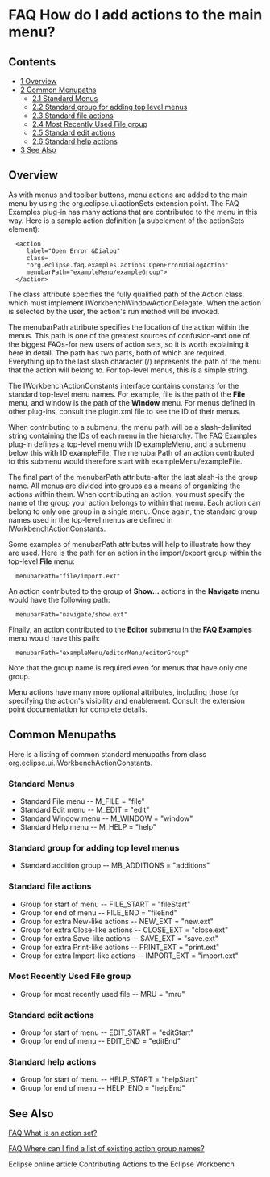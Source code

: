 

FAQ How do I add actions to the main menu?
==========================================

Contents
--------

*   [1 Overview](#Overview)
*   [2 Common Menupaths](#Common-Menupaths)
    *   [2.1 Standard Menus](#Standard-Menus)
    *   [2.2 Standard group for adding top level menus](#Standard-group-for-adding-top-level-menus)
    *   [2.3 Standard file actions](#Standard-file-actions)
    *   [2.4 Most Recently Used File group](#Most-Recently-Used-File-group)
    *   [2.5 Standard edit actions](#Standard-edit-actions)
    *   [2.6 Standard help actions](#Standard-help-actions)
*   [3 See Also](#See-Also)

Overview
--------

As with menus and toolbar buttons, menu actions are added to the main menu by using the org.eclipse.ui.actionSets extension point. The FAQ Examples plug-in has many actions that are contributed to the menu in this way. Here is a sample action definition (a subelement of the actionSets element):

      <action
         label="Open Error &Dialog"
         class=
         "org.eclipse.faq.examples.actions.OpenErrorDialogAction"
         menubarPath="exampleMenu/exampleGroup">
      </action>

The class attribute specifies the fully qualified path of the Action class, which must implement IWorkbenchWindowActionDelegate. When the action is selected by the user, the action's run method will be invoked.

  
The menubarPath attribute specifies the location of the action within the menus. This path is one of the greatest sources of confusion-and one of the biggest FAQs-for new users of action sets, so it is worth explaining it here in detail. The path has two parts, both of which are required. Everything up to the last slash character (/) represents the path of the menu that the action will belong to. For top-level menus, this is a simple string.

The IWorkbenchActionConstants interface contains constants for the standard top-level menu names. For example, file is the path of the **File** menu, and window is the path of the **Window** menu. For menus defined in other plug-ins, consult the plugin.xml file to see the ID of their menus.

When contributing to a submenu, the menu path will be a slash-delimited string containing the IDs of each menu in the hierarchy. The FAQ Examples plug-in defines a top-level menu with ID exampleMenu, and a submenu below this with ID exampleFile. The menubarPath of an action contributed to this submenu would therefore start with exampleMenu/exampleFile.

  
The final part of the menubarPath attribute-after the last slash-is the group name. All menus are divided into groups as a means of organizing the actions within them. When contributing an action, you must specify the name of the group your action belongs to within that menu. Each action can belong to only one group in a single menu. Once again, the standard group names used in the top-level menus are defined in IWorkbenchActionConstants.

Some examples of menubarPath attributes will help to illustrate how they are used. Here is the path for an action in the import/export group within the top-level **File** menu:

      menubarPath="file/import.ext"

An action contributed to the group of **Show...** actions in the **Navigate** menu would have the following path:

      menubarPath="navigate/show.ext"

Finally, an action contributed to the **Editor** submenu in the **FAQ Examples** menu would have this path:

      menubarPath="exampleMenu/editorMenu/editorGroup"

Note that the group name is required even for menus that have only one group.

  
Menu actions have many more optional attributes, including those for specifying the action's visibility and enablement. Consult the extension point documentation for complete details.

Common Menupaths
----------------

Here is a listing of common standard menupaths from class org.eclipse.ui.IWorkbenchActionConstants.

### Standard Menus

*   Standard File menu -- M_FILE = "file"
*   Standard Edit menu -- M_EDIT = "edit"
*   Standard Window menu -- M_WINDOW = "window"
*   Standard Help menu -- M_HELP = "help"

### Standard group for adding top level menus

*   Standard addition group -- MB_ADDITIONS = "additions"

### Standard file actions

*   Group for start of menu -- FILE_START = "fileStart"
*   Group for end of menu -- FILE_END = "fileEnd"
*   Group for extra New-like actions -- NEW_EXT = "new.ext"
*   Group for extra Close-like actions -- CLOSE_EXT = "close.ext"
*   Group for extra Save-like actions -- SAVE_EXT = "save.ext"
*   Group for extra Print-like actions -- PRINT_EXT = "print.ext"
*   Group for extra Import-like actions -- IMPORT_EXT = "import.ext"

### Most Recently Used File group

*   Group for most recently used file -- MRU = "mru"

### Standard edit actions

*   Group for start of menu -- EDIT_START = "editStart"
*   Group for end of menu -- EDIT_END = "editEnd"

### Standard help actions

*   Group for start of menu -- HELP_START = "helpStart"
*   Group for end of menu -- HELP_END = "helpEnd"

See Also
--------

[FAQ What is an action set?](./FAQ_What_is_an_action_set.md "FAQ What is an action set?")

[FAQ Where can I find a list of existing action group names?](./FAQ_Where_can_I_find_a_list_of_existing_action_group_names.md "FAQ Where can I find a list of existing action group names?")

Eclipse online article Contributing Actions to the Eclipse Workbench

